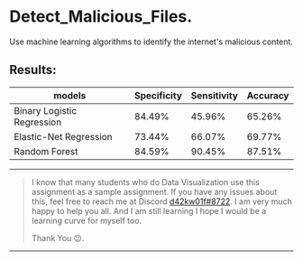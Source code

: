 # Detect_Malicious_Files.
Use machine learning algorithms to identify the internet's malicious content.


## Results:

|models | Specificity | Sensitivity | Accuracy |
| ----------- | ----------- | ----------- | ----------- |
|Binary Logistic Regression |84.49% |45.96% |65.26% |
|Elastic-Net Regression | 73.44%| 66.07% |69.77% |
|Random Forest | 84.59% |90.45% |87.51% |

---

> I know that many students who do Data Visualization use this assignment as a sample assignment. If you have any issues about this, feel free to reach me at Discord [d42kw01f#8722](https://discord.com/). I am very much happy to help you all. And I am still learning I hope I would be a learning curve for myself too.
>         
> Thank You :wink:.

---
